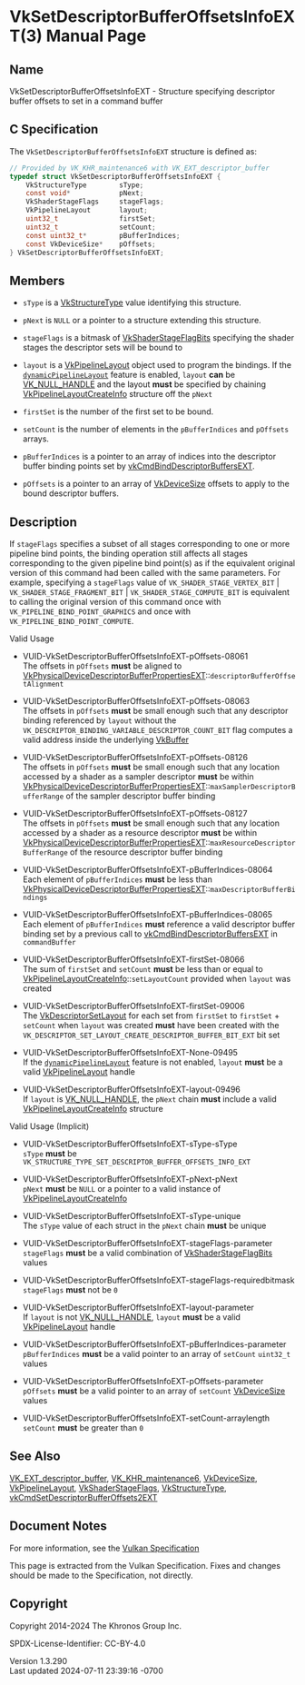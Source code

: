 # VkSetDescriptorBufferOffsetsInfoEXT(3) Manual Page

## Name

VkSetDescriptorBufferOffsetsInfoEXT - Structure specifying descriptor
buffer offsets to set in a command buffer



## <a href="#_c_specification" class="anchor"></a>C Specification

The `VkSetDescriptorBufferOffsetsInfoEXT` structure is defined as:

``` c
// Provided by VK_KHR_maintenance6 with VK_EXT_descriptor_buffer
typedef struct VkSetDescriptorBufferOffsetsInfoEXT {
    VkStructureType        sType;
    const void*            pNext;
    VkShaderStageFlags     stageFlags;
    VkPipelineLayout       layout;
    uint32_t               firstSet;
    uint32_t               setCount;
    const uint32_t*        pBufferIndices;
    const VkDeviceSize*    pOffsets;
} VkSetDescriptorBufferOffsetsInfoEXT;
```

## <a href="#_members" class="anchor"></a>Members

- `sType` is a [VkStructureType](https://registry.khronos.org/vulkan/specs/1.3-extensions/man/html/VkStructureType.html) value identifying
  this structure.

- `pNext` is `NULL` or a pointer to a structure extending this
  structure.

- `stageFlags` is a bitmask of
  [VkShaderStageFlagBits](https://registry.khronos.org/vulkan/specs/1.3-extensions/man/html/VkShaderStageFlagBits.html) specifying the
  shader stages the descriptor sets will be bound to

- `layout` is a [VkPipelineLayout](https://registry.khronos.org/vulkan/specs/1.3-extensions/man/html/VkPipelineLayout.html) object used to
  program the bindings. If the <a
  href="https://registry.khronos.org/vulkan/specs/1.3-extensions/html/vkspec.html#features-dynamicPipelineLayout"
  target="_blank" rel="noopener"><code>dynamicPipelineLayout</code></a>
  feature is enabled, `layout` **can** be
  [VK_NULL_HANDLE](https://registry.khronos.org/vulkan/specs/1.3-extensions/man/html/VK_NULL_HANDLE.html) and the layout **must** be
  specified by chaining
  [VkPipelineLayoutCreateInfo](https://registry.khronos.org/vulkan/specs/1.3-extensions/man/html/VkPipelineLayoutCreateInfo.html)
  structure off the `pNext`

- `firstSet` is the number of the first set to be bound.

- `setCount` is the number of elements in the `pBufferIndices` and
  `pOffsets` arrays.

- `pBufferIndices` is a pointer to an array of indices into the
  descriptor buffer binding points set by
  [vkCmdBindDescriptorBuffersEXT](https://registry.khronos.org/vulkan/specs/1.3-extensions/man/html/vkCmdBindDescriptorBuffersEXT.html).

- `pOffsets` is a pointer to an array of
  [VkDeviceSize](https://registry.khronos.org/vulkan/specs/1.3-extensions/man/html/VkDeviceSize.html) offsets to apply to the bound
  descriptor buffers.

## <a href="#_description" class="anchor"></a>Description

If `stageFlags` specifies a subset of all stages corresponding to one or
more pipeline bind points, the binding operation still affects all
stages corresponding to the given pipeline bind point(s) as if the
equivalent original version of this command had been called with the
same parameters. For example, specifying a `stageFlags` value of
`VK_SHADER_STAGE_VERTEX_BIT` \| `VK_SHADER_STAGE_FRAGMENT_BIT` \|
`VK_SHADER_STAGE_COMPUTE_BIT` is equivalent to calling the original
version of this command once with `VK_PIPELINE_BIND_POINT_GRAPHICS` and
once with `VK_PIPELINE_BIND_POINT_COMPUTE`.

Valid Usage

- <a href="#VUID-VkSetDescriptorBufferOffsetsInfoEXT-pOffsets-08061"
  id="VUID-VkSetDescriptorBufferOffsetsInfoEXT-pOffsets-08061"></a>
  VUID-VkSetDescriptorBufferOffsetsInfoEXT-pOffsets-08061  
  The offsets in `pOffsets` **must** be aligned to
  [VkPhysicalDeviceDescriptorBufferPropertiesEXT](https://registry.khronos.org/vulkan/specs/1.3-extensions/man/html/VkPhysicalDeviceDescriptorBufferPropertiesEXT.html)::`descriptorBufferOffsetAlignment`

- <a href="#VUID-VkSetDescriptorBufferOffsetsInfoEXT-pOffsets-08063"
  id="VUID-VkSetDescriptorBufferOffsetsInfoEXT-pOffsets-08063"></a>
  VUID-VkSetDescriptorBufferOffsetsInfoEXT-pOffsets-08063  
  The offsets in `pOffsets` **must** be small enough such that any
  descriptor binding referenced by `layout` without the
  `VK_DESCRIPTOR_BINDING_VARIABLE_DESCRIPTOR_COUNT_BIT` flag computes a
  valid address inside the underlying [VkBuffer](https://registry.khronos.org/vulkan/specs/1.3-extensions/man/html/VkBuffer.html)

- <a href="#VUID-VkSetDescriptorBufferOffsetsInfoEXT-pOffsets-08126"
  id="VUID-VkSetDescriptorBufferOffsetsInfoEXT-pOffsets-08126"></a>
  VUID-VkSetDescriptorBufferOffsetsInfoEXT-pOffsets-08126  
  The offsets in `pOffsets` **must** be small enough such that any
  location accessed by a shader as a sampler descriptor **must** be
  within
  [VkPhysicalDeviceDescriptorBufferPropertiesEXT](https://registry.khronos.org/vulkan/specs/1.3-extensions/man/html/VkPhysicalDeviceDescriptorBufferPropertiesEXT.html)::`maxSamplerDescriptorBufferRange`
  of the sampler descriptor buffer binding

- <a href="#VUID-VkSetDescriptorBufferOffsetsInfoEXT-pOffsets-08127"
  id="VUID-VkSetDescriptorBufferOffsetsInfoEXT-pOffsets-08127"></a>
  VUID-VkSetDescriptorBufferOffsetsInfoEXT-pOffsets-08127  
  The offsets in `pOffsets` **must** be small enough such that any
  location accessed by a shader as a resource descriptor **must** be
  within
  [VkPhysicalDeviceDescriptorBufferPropertiesEXT](https://registry.khronos.org/vulkan/specs/1.3-extensions/man/html/VkPhysicalDeviceDescriptorBufferPropertiesEXT.html)::`maxResourceDescriptorBufferRange`
  of the resource descriptor buffer binding

- <a href="#VUID-VkSetDescriptorBufferOffsetsInfoEXT-pBufferIndices-08064"
  id="VUID-VkSetDescriptorBufferOffsetsInfoEXT-pBufferIndices-08064"></a>
  VUID-VkSetDescriptorBufferOffsetsInfoEXT-pBufferIndices-08064  
  Each element of `pBufferIndices` **must** be less than
  [VkPhysicalDeviceDescriptorBufferPropertiesEXT](https://registry.khronos.org/vulkan/specs/1.3-extensions/man/html/VkPhysicalDeviceDescriptorBufferPropertiesEXT.html)::`maxDescriptorBufferBindings`

- <a href="#VUID-VkSetDescriptorBufferOffsetsInfoEXT-pBufferIndices-08065"
  id="VUID-VkSetDescriptorBufferOffsetsInfoEXT-pBufferIndices-08065"></a>
  VUID-VkSetDescriptorBufferOffsetsInfoEXT-pBufferIndices-08065  
  Each element of `pBufferIndices` **must** reference a valid descriptor
  buffer binding set by a previous call to
  [vkCmdBindDescriptorBuffersEXT](https://registry.khronos.org/vulkan/specs/1.3-extensions/man/html/vkCmdBindDescriptorBuffersEXT.html) in
  `commandBuffer`

- <a href="#VUID-VkSetDescriptorBufferOffsetsInfoEXT-firstSet-08066"
  id="VUID-VkSetDescriptorBufferOffsetsInfoEXT-firstSet-08066"></a>
  VUID-VkSetDescriptorBufferOffsetsInfoEXT-firstSet-08066  
  The sum of `firstSet` and `setCount` **must** be less than or equal to
  [VkPipelineLayoutCreateInfo](https://registry.khronos.org/vulkan/specs/1.3-extensions/man/html/VkPipelineLayoutCreateInfo.html)::`setLayoutCount`
  provided when `layout` was created

- <a href="#VUID-VkSetDescriptorBufferOffsetsInfoEXT-firstSet-09006"
  id="VUID-VkSetDescriptorBufferOffsetsInfoEXT-firstSet-09006"></a>
  VUID-VkSetDescriptorBufferOffsetsInfoEXT-firstSet-09006  
  The [VkDescriptorSetLayout](https://registry.khronos.org/vulkan/specs/1.3-extensions/man/html/VkDescriptorSetLayout.html) for each set
  from `firstSet` to `firstSet` + `setCount` when `layout` was created
  **must** have been created with the
  `VK_DESCRIPTOR_SET_LAYOUT_CREATE_DESCRIPTOR_BUFFER_BIT_EXT` bit set

<!-- -->

- <a href="#VUID-VkSetDescriptorBufferOffsetsInfoEXT-None-09495"
  id="VUID-VkSetDescriptorBufferOffsetsInfoEXT-None-09495"></a>
  VUID-VkSetDescriptorBufferOffsetsInfoEXT-None-09495  
  If the [`dynamicPipelineLayout`](#features-dynamicPipelineLayout)
  feature is not enabled, `layout` **must** be a valid
  [VkPipelineLayout](https://registry.khronos.org/vulkan/specs/1.3-extensions/man/html/VkPipelineLayout.html) handle

- <a href="#VUID-VkSetDescriptorBufferOffsetsInfoEXT-layout-09496"
  id="VUID-VkSetDescriptorBufferOffsetsInfoEXT-layout-09496"></a>
  VUID-VkSetDescriptorBufferOffsetsInfoEXT-layout-09496  
  If `layout` is [VK_NULL_HANDLE](https://registry.khronos.org/vulkan/specs/1.3-extensions/man/html/VK_NULL_HANDLE.html), the `pNext`
  chain **must** include a valid
  [VkPipelineLayoutCreateInfo](https://registry.khronos.org/vulkan/specs/1.3-extensions/man/html/VkPipelineLayoutCreateInfo.html)
  structure

Valid Usage (Implicit)

- <a href="#VUID-VkSetDescriptorBufferOffsetsInfoEXT-sType-sType"
  id="VUID-VkSetDescriptorBufferOffsetsInfoEXT-sType-sType"></a>
  VUID-VkSetDescriptorBufferOffsetsInfoEXT-sType-sType  
  `sType` **must** be
  `VK_STRUCTURE_TYPE_SET_DESCRIPTOR_BUFFER_OFFSETS_INFO_EXT`

- <a href="#VUID-VkSetDescriptorBufferOffsetsInfoEXT-pNext-pNext"
  id="VUID-VkSetDescriptorBufferOffsetsInfoEXT-pNext-pNext"></a>
  VUID-VkSetDescriptorBufferOffsetsInfoEXT-pNext-pNext  
  `pNext` **must** be `NULL` or a pointer to a valid instance of
  [VkPipelineLayoutCreateInfo](https://registry.khronos.org/vulkan/specs/1.3-extensions/man/html/VkPipelineLayoutCreateInfo.html)

- <a href="#VUID-VkSetDescriptorBufferOffsetsInfoEXT-sType-unique"
  id="VUID-VkSetDescriptorBufferOffsetsInfoEXT-sType-unique"></a>
  VUID-VkSetDescriptorBufferOffsetsInfoEXT-sType-unique  
  The `sType` value of each struct in the `pNext` chain **must** be
  unique

- <a href="#VUID-VkSetDescriptorBufferOffsetsInfoEXT-stageFlags-parameter"
  id="VUID-VkSetDescriptorBufferOffsetsInfoEXT-stageFlags-parameter"></a>
  VUID-VkSetDescriptorBufferOffsetsInfoEXT-stageFlags-parameter  
  `stageFlags` **must** be a valid combination of
  [VkShaderStageFlagBits](https://registry.khronos.org/vulkan/specs/1.3-extensions/man/html/VkShaderStageFlagBits.html) values

- <a
  href="#VUID-VkSetDescriptorBufferOffsetsInfoEXT-stageFlags-requiredbitmask"
  id="VUID-VkSetDescriptorBufferOffsetsInfoEXT-stageFlags-requiredbitmask"></a>
  VUID-VkSetDescriptorBufferOffsetsInfoEXT-stageFlags-requiredbitmask  
  `stageFlags` **must** not be `0`

- <a href="#VUID-VkSetDescriptorBufferOffsetsInfoEXT-layout-parameter"
  id="VUID-VkSetDescriptorBufferOffsetsInfoEXT-layout-parameter"></a>
  VUID-VkSetDescriptorBufferOffsetsInfoEXT-layout-parameter  
  If `layout` is not [VK_NULL_HANDLE](https://registry.khronos.org/vulkan/specs/1.3-extensions/man/html/VK_NULL_HANDLE.html), `layout`
  **must** be a valid [VkPipelineLayout](https://registry.khronos.org/vulkan/specs/1.3-extensions/man/html/VkPipelineLayout.html) handle

- <a
  href="#VUID-VkSetDescriptorBufferOffsetsInfoEXT-pBufferIndices-parameter"
  id="VUID-VkSetDescriptorBufferOffsetsInfoEXT-pBufferIndices-parameter"></a>
  VUID-VkSetDescriptorBufferOffsetsInfoEXT-pBufferIndices-parameter  
  `pBufferIndices` **must** be a valid pointer to an array of `setCount`
  `uint32_t` values

- <a href="#VUID-VkSetDescriptorBufferOffsetsInfoEXT-pOffsets-parameter"
  id="VUID-VkSetDescriptorBufferOffsetsInfoEXT-pOffsets-parameter"></a>
  VUID-VkSetDescriptorBufferOffsetsInfoEXT-pOffsets-parameter  
  `pOffsets` **must** be a valid pointer to an array of `setCount`
  [VkDeviceSize](https://registry.khronos.org/vulkan/specs/1.3-extensions/man/html/VkDeviceSize.html) values

- <a href="#VUID-VkSetDescriptorBufferOffsetsInfoEXT-setCount-arraylength"
  id="VUID-VkSetDescriptorBufferOffsetsInfoEXT-setCount-arraylength"></a>
  VUID-VkSetDescriptorBufferOffsetsInfoEXT-setCount-arraylength  
  `setCount` **must** be greater than `0`

## <a href="#_see_also" class="anchor"></a>See Also

[VK_EXT_descriptor_buffer](https://registry.khronos.org/vulkan/specs/1.3-extensions/man/html/VK_EXT_descriptor_buffer.html),
[VK_KHR_maintenance6](https://registry.khronos.org/vulkan/specs/1.3-extensions/man/html/VK_KHR_maintenance6.html),
[VkDeviceSize](https://registry.khronos.org/vulkan/specs/1.3-extensions/man/html/VkDeviceSize.html),
[VkPipelineLayout](https://registry.khronos.org/vulkan/specs/1.3-extensions/man/html/VkPipelineLayout.html),
[VkShaderStageFlags](https://registry.khronos.org/vulkan/specs/1.3-extensions/man/html/VkShaderStageFlags.html),
[VkStructureType](https://registry.khronos.org/vulkan/specs/1.3-extensions/man/html/VkStructureType.html),
[vkCmdSetDescriptorBufferOffsets2EXT](https://registry.khronos.org/vulkan/specs/1.3-extensions/man/html/vkCmdSetDescriptorBufferOffsets2EXT.html)

## <a href="#_document_notes" class="anchor"></a>Document Notes

For more information, see the <a
href="https://registry.khronos.org/vulkan/specs/1.3-extensions/html/vkspec.html#VkSetDescriptorBufferOffsetsInfoEXT"
target="_blank" rel="noopener">Vulkan Specification</a>

This page is extracted from the Vulkan Specification. Fixes and changes
should be made to the Specification, not directly.

## <a href="#_copyright" class="anchor"></a>Copyright

Copyright 2014-2024 The Khronos Group Inc.

SPDX-License-Identifier: CC-BY-4.0

Version 1.3.290  
Last updated 2024-07-11 23:39:16 -0700
